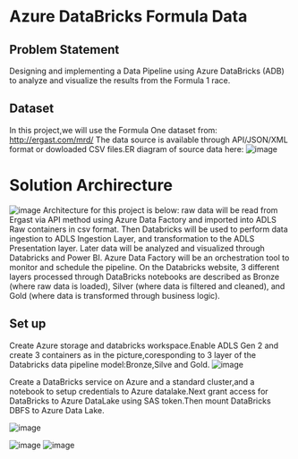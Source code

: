 # Azure DataBricks Formula Data
## Problem Statement
Designing and implementing a Data Pipeline using Azure DataBricks (ADB) to analyze and visualize the results from the Formula 1 race.
## Dataset
In this project,we will use the Formula One dataset from:
http://ergast.com/mrd/
The data source is available through API/JSON/XML format or dowloaded CSV files.ER diagram of source data here:
![image](https://github.com/NguyenThang-Nad/FomulaAzureProject/assets/136436998/9507e394-1738-4029-ac85-4f54733a2142)
# Solution Archirecture
![image](https://github.com/NguyenThang-Nad/FomulaAzureProject/assets/136436998/71812f92-2b36-40d8-9615-ba3d88cc10a0)
Architecture for this project is below: raw data will be read from Ergast via API method using Azure Data Factory and imported into ADLS Raw containers in csv format. Then Databricks will be used to perform data ingestion to ADLS Ingestion Layer, and transformation to the ADLS Presentation layer. Later data will be analyzed and visualized through Databricks and Power BI. Azure Data Factory will be an orchestration tool to monitor and schedule the pipeline. On the Databricks website, 3 different layers processed through DataBricks notebooks are described as Bronze (where raw data is loaded), Silver (where data is filtered and cleaned), and Gold (where data is transformed through business logic).
## Set up
Create Azure storage and databricks workspace.Enable ADLS Gen 2 and create 3 containers as in the picture,coresponding to 3 layer of the Databricks data pipeline model:Bronze,Silve and Gold.
![image](https://github.com/NguyenThang-Nad/FomulaAzureProject/assets/136436998/cf244e48-2a6a-4f85-b826-46ef01ca82a9)

Create a DataBricks service on Azure and a standard cluster,and a notebook to setup credentials to Azure datalake.Next grant access for DataBricks to Azure DataLake using SAS token.Then mount DataBricks DBFS to Azure Data Lake.


![image](https://github.com/NguyenThang-Nad/FomulaAzureProject/assets/136436998/8d0ebe1d-bb6f-4ec6-89f4-509bdfc24327)

![image](https://github.com/NguyenThang-Nad/FomulaAzureProject/assets/136436998/f10b11c4-273b-4038-939f-b7859d102ebf)
![image](https://github.com/NguyenThang-Nad/FomulaAzureProject/assets/136436998/f5290789-7ab1-4666-a13b-7fc1ef931832)

